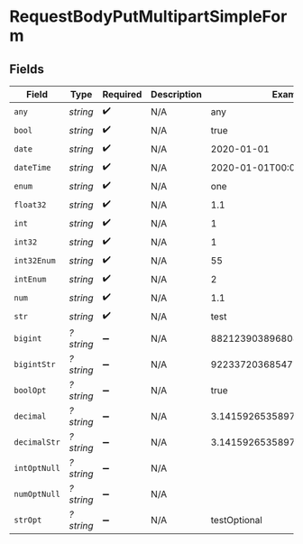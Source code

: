 # RequestBodyPutMultipartSimpleForm


## Fields

| Field                        | Type                         | Required                     | Description                  | Example                      |
| ---------------------------- | ---------------------------- | ---------------------------- | ---------------------------- | ---------------------------- |
| `any`                        | *string*                     | :heavy_check_mark:           | N/A                          | any                          |
| `bool`                       | *string*                     | :heavy_check_mark:           | N/A                          | true                         |
| `date`                       | *string*                     | :heavy_check_mark:           | N/A                          | 2020-01-01                   |
| `dateTime`                   | *string*                     | :heavy_check_mark:           | N/A                          | 2020-01-01T00:00:00.001Z     |
| `enum`                       | *string*                     | :heavy_check_mark:           | N/A                          | one                          |
| `float32`                    | *string*                     | :heavy_check_mark:           | N/A                          | 1.1                          |
| `int`                        | *string*                     | :heavy_check_mark:           | N/A                          | 1                            |
| `int32`                      | *string*                     | :heavy_check_mark:           | N/A                          | 1                            |
| `int32Enum`                  | *string*                     | :heavy_check_mark:           | N/A                          | 55                           |
| `intEnum`                    | *string*                     | :heavy_check_mark:           | N/A                          | 2                            |
| `num`                        | *string*                     | :heavy_check_mark:           | N/A                          | 1.1                          |
| `str`                        | *string*                     | :heavy_check_mark:           | N/A                          | test                         |
| `bigint`                     | *?string*                    | :heavy_minus_sign:           | N/A                          | 8821239038968084             |
| `bigintStr`                  | *?string*                    | :heavy_minus_sign:           | N/A                          | 9223372036854775808          |
| `boolOpt`                    | *?string*                    | :heavy_minus_sign:           | N/A                          | true                         |
| `decimal`                    | *?string*                    | :heavy_minus_sign:           | N/A                          | 3.141592653589793            |
| `decimalStr`                 | *?string*                    | :heavy_minus_sign:           | N/A                          | 3.14159265358979344719667586 |
| `intOptNull`                 | *?string*                    | :heavy_minus_sign:           | N/A                          |                              |
| `numOptNull`                 | *?string*                    | :heavy_minus_sign:           | N/A                          |                              |
| `strOpt`                     | *?string*                    | :heavy_minus_sign:           | N/A                          | testOptional                 |
